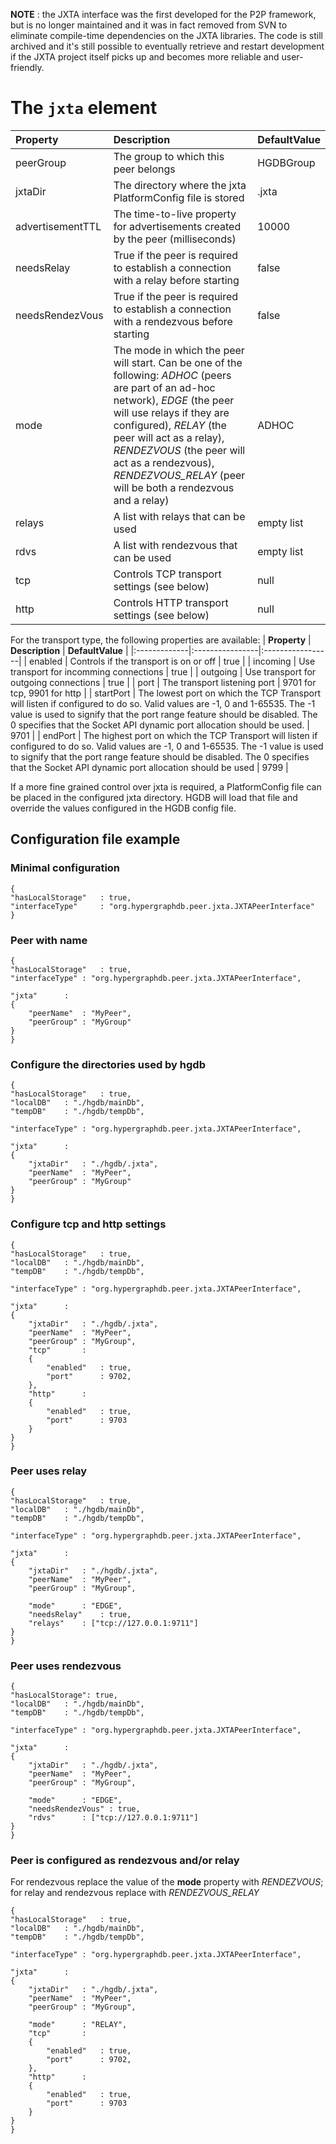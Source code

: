 **NOTE** : the JXTA interface was the first developed for the P2P framework, but is no longer maintained and it was in fact removed from SVN to eliminate compile-time dependencies on the JXTA libraries. The code is still archived and it's still possible to eventually retrieve and restart development if the JXTA project itself picks up and becomes more reliable and user-friendly.

# The `jxta` element #

| **Property** | **Description** | **DefaultValue** |
|:-------------|:----------------|:-----------------|
| peerGroup    | The group to which this peer belongs | HGDBGroup        |
| jxtaDir      | The directory where the jxta PlatformConfig file is stored | .jxta            |
| advertisementTTL | The time-to-live property for advertisements created by the peer (milliseconds) | 10000            |
| needsRelay   | True if the peer is required to establish a connection with a relay before starting | false            |
| needsRendezVous | True if the peer is required to establish a connection with a rendezvous before starting | false            |
| mode         | The mode in which the peer will start. Can be one of the following: _ADHOC_ (peers are part of an ad-hoc network), _EDGE_ (the peer will use relays if they are configured), _RELAY_ (the peer will act as a relay), _RENDEZVOUS_ (the peer will act as a rendezvous), _RENDEZVOUS\_RELAY_ (peer will be both a rendezvous and a relay) | ADHOC            |
| relays       | A list with relays that can be used | empty list       |
| rdvs         | A list with rendezvous that can be used | empty list       |
| tcp          | Controls TCP transport settings (see below) | null             |
| http         | Controls HTTP transport settings (see below) | null             |

For the transport type, the following properties are available:
| **Property** | **Description** | **DefaultValue** |
|:-------------|:----------------|:-----------------|
| enabled      | Controls if the transport is on or off | true             |
| incoming     | Use transport for incomming connections | true             |
| outgoing     | Use transport for outgoing connections | true             |
| port         | The transport listening port | 9701 for tcp, 9901 for http |
| startPort    | The lowest port on which the TCP Transport will listen if configured to do so. Valid values are -1, 0 and 1-65535. The -1 value is used to signify that the port range feature should be disabled. The 0 specifies that the Socket API dynamic port allocation should be used. | 9701             |
| endPort      | The highest port on which the TCP Transport will listen if configured to do so. Valid values are -1, 0 and 1-65535. The -1 value is used to signify that the port range feature should be disabled. The 0 specifies that the Socket API dynamic port allocation should be used | 9799             |

If a more fine grained control over jxta is required, a PlatformConfig file can be placed in the configured jxta directory. HGDB will load that file and override the values configured in the HGDB config file.

## Configuration file example ##

### Minimal configuration ###

```
{
"hasLocalStorage"	: true,
"interfaceType"		: "org.hypergraphdb.peer.jxta.JXTAPeerInterface"
}
```

### Peer with name ###

```
{
"hasLocalStorage"	: true,
"interfaceType"	: "org.hypergraphdb.peer.jxta.JXTAPeerInterface",

"jxta"		:
{
	"peerName"	: "MyPeer",
	"peerGroup"	: "MyGroup"
}
}
```

### Configure the directories used by hgdb ###
```
{
"hasLocalStorage"	: true,
"localDB"	: "./hgdb/mainDb",
"tempDB"	: "./hgdb/tempDb",

"interfaceType"	: "org.hypergraphdb.peer.jxta.JXTAPeerInterface",

"jxta"		:
{
	"jxtaDir"	: "./hgdb/.jxta",
	"peerName"	: "MyPeer",
	"peerGroup"	: "MyGroup"
}
}
```

### Configure tcp and http settings ###
```
{
"hasLocalStorage"	: true,
"localDB"	: "./hgdb/mainDb",
"tempDB"	: "./hgdb/tempDb",

"interfaceType"	: "org.hypergraphdb.peer.jxta.JXTAPeerInterface",

"jxta"		:
{
	"jxtaDir"	: "./hgdb/.jxta",
	"peerName"	: "MyPeer",
	"peerGroup"	: "MyGroup",
	"tcp"		:
	{
		"enabled"	: true,
		"port"		: 9702,
	},
	"http"		:
	{
		"enabled"	: true,
		"port"		: 9703
	}
}
}
```

### Peer uses relay ###
```
{
"hasLocalStorage"	: true,
"localDB"	: "./hgdb/mainDb",
"tempDB"	: "./hgdb/tempDb",

"interfaceType"	: "org.hypergraphdb.peer.jxta.JXTAPeerInterface",

"jxta"		:
{
	"jxtaDir"	: "./hgdb/.jxta",
	"peerName"	: "MyPeer",
	"peerGroup"	: "MyGroup",
	
	"mode"		: "EDGE",
	"needsRelay" 	: true,
	"relays" 	: ["tcp://127.0.0.1:9711"]
}
}
```

### Peer uses rendezvous ###
```
{
"hasLocalStorage": true,
"localDB"	: "./hgdb/mainDb",
"tempDB"	: "./hgdb/tempDb",

"interfaceType"	: "org.hypergraphdb.peer.jxta.JXTAPeerInterface",

"jxta"		:
{
	"jxtaDir"	: "./hgdb/.jxta",
	"peerName"	: "MyPeer",
	"peerGroup"	: "MyGroup",
	
	"mode"		: "EDGE",
	"needsRendezVous" : true,
	"rdvs" 		: ["tcp://127.0.0.1:9711"]
}
}
```

### Peer is configured as rendezvous and/or relay ###

For rendezvous replace the value of the **mode** property with _RENDEZVOUS_; for relay and rendezvous replace with _RENDEZVOUS\_RELAY_

```
{
"hasLocalStorage"	: true,
"localDB"	: "./hgdb/mainDb",
"tempDB"	: "./hgdb/tempDb",

"interfaceType"	: "org.hypergraphdb.peer.jxta.JXTAPeerInterface",

"jxta"		:
{
	"jxtaDir"	: "./hgdb/.jxta",
	"peerName"	: "MyPeer",
	"peerGroup"	: "MyGroup",

	"mode"		: "RELAY",
	"tcp"		:
	{
		"enabled"	: true,
		"port"		: 9702,
	},
	"http"		:
	{
		"enabled"	: true,
		"port"		: 9703
	}
}
}
```